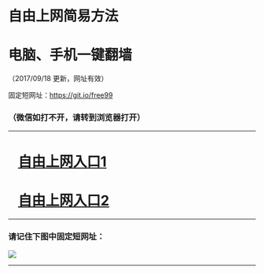 ﻿# 自由上网简易方法

# 电脑、手机一键翻墙

（2017/09/18 更新，网址有效）

固定短网址：https://git.io/free99

### （微信如打不开，请转到浏览器打开）


***





# &nbsp;&nbsp; <a href="http://ft2727931108.fwq-tz1005.info/fwqtz01.html?t=091800122529 " target="_blank">自由上网入口1</a>
# &nbsp;&nbsp; <a href="http://ft2278731143.fwq-tz1006.info/fwqtz02.html?t=091800126548 " target="_blank">自由上网入口2</a>
***

### 请记住下图中固定短网址：

<img src="https://s3-us-west-2.amazonaws.com/fwq-1001/yjfq-20170905okok.png" /> 


***

